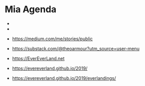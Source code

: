 # Mia Agenda

* 

* 

* <a href="https://medium.com/me/stories/public">https://medium.com/me/stories/public</a>
* <a href="https://substack.com/@theoarmour?utm_source=user-menu">https://substack.com/@theoarmour?utm_source=user-menu</a>
* <a href="https://EverEverLand.net">https://EverEverLand.net</a>
* <a href="https://evereverland.github.io/2019/">https://evereverland.github.io/2019/</a>
* <a href="https://evereverland.github.io/2019/everlandings/">https://evereverland.github.io/2019/everlandings/</a>